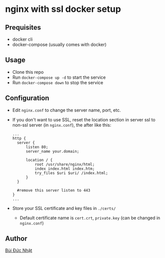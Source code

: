 # nginx with ssl docker setup

## Prequisites

- docker cli
- docker-compose (usually comes with docker)

## Usage

- Clone this repo
- Run `docker-compose up -d` to start the service
- Run `docker-compose down` to stop the service

## Configuration

- Edit `nginx.conf` to change the server name, port, etc.
- If you don't want to use SSL, reset the location section in server ssl to non-ssl server (in `nginx.conf`), the after like this:

  ```nginx
  ...
  http {
    server {
        listen 80;
        server_name your.domain;

        location / {
            root /usr/share/nginx/html;
            index index.html index.htm;
            try_files $uri $uri/ /index.html;
        }
    }

    #remove this server listen to 443
  }
  ...
  ```

- Store your SSL certificate and key files in `./certs/`
  - Default certificate name is `cert.crt`, `private.key` (can be changed in `nginx.conf`)

## Author

[Bùi Đức Nhật](https://github.com/buiducnhat)
